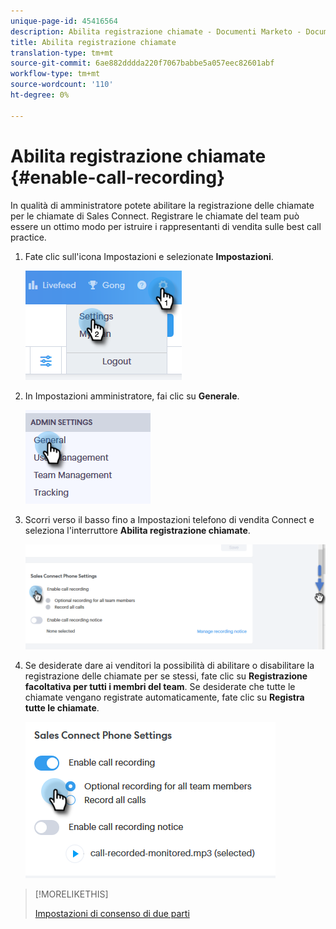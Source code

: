 ```yaml
---
unique-page-id: 45416564
description: Abilita registrazione chiamate - Documenti Marketo - Documentazione prodotto
title: Abilita registrazione chiamate
translation-type: tm+mt
source-git-commit: 6ae882dddda220f7067babbe5a057eec82601abf
workflow-type: tm+mt
source-wordcount: '110'
ht-degree: 0%

---
```



# Abilita registrazione chiamate {#enable-call-recording}

In qualità di amministratore potete abilitare la registrazione delle chiamate per le chiamate di Sales Connect. Registrare le chiamate del team può essere un ottimo modo per istruire i rappresentanti di vendita sulle best call practice.

1. Fate clic sull&#39;icona Impostazioni e selezionate **Impostazioni**.

   ![](assets/one.png)

1. In Impostazioni amministratore, fai clic su **Generale**.

   ![](assets/two.png)

1. Scorri verso il basso fino a Impostazioni telefono di vendita Connect e seleziona l&#39;interruttore **Abilita registrazione chiamate**.

   ![](assets/three.png)

1. Se desiderate dare ai venditori la possibilità di abilitare o disabilitare la registrazione delle chiamate per se stessi, fate clic su **Registrazione facoltativa per tutti i membri del team**. Se desiderate che tutte le chiamate vengano registrate automaticamente, fate clic su **Registra tutte le chiamate**.

   ![](assets/four.png)

>[!MORELIKETHIS]
>
>[Impostazioni di consenso di due parti](/help/marketo/product-docs/marketo-sales-connect/phone/two-party-consent-settings.md)
